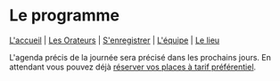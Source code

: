 # Le programme

[L'accueil](index.html) | [Les Orateurs](speakers.html) | [S'enregistrer](register.html) | [L'équipe](the-team.html) | [Le lieu](lieu.md)

L'agenda précis de la journée sera précisé dans les prochains jours. En attendant vous pouvez déjà [réserver vos places à tarif préférentiel](https://www.helloasso.com/associations/bjpc/evenements/paris-jug-s-java-day).

